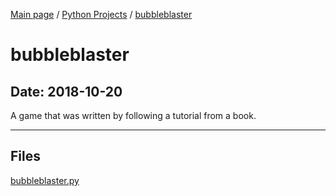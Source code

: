 [Main page](/) / [Python Projects](/python) / [bubbleblaster](/python/2018-10-20_bubbleblaster)

# bubbleblaster

## Date: 2018-10-20

A game that was written by following a tutorial from a book.

-----

## Files

[bubbleblaster.py](bubbleblaster.py)